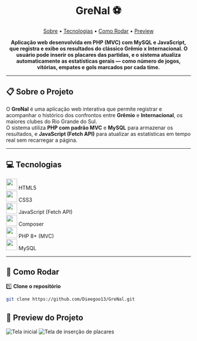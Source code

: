 <h1 align="center" style="font-weight: bold;">GreNal ⚽</h1>

<p align="center">
 <a href="#sobre">Sobre</a> • 
 <a href="#tecnologias">Tecnologias</a> • 
 <a href="#como-rodar">Como Rodar</a> • 
 <a href="#preview">Preview</a>
</p>

<p align="center">
    <b>Aplicação web desenvolvida em PHP (MVC) com MySQL e JavaScript, que registra e exibe os resultados do clássico Grêmio x Internacional. O usuário pode inserir os placares das partidas, e o sistema atualiza automaticamente as estatísticas gerais — como número de jogos, vitórias, empates e gols marcados por cada time.</b>
</p>

---

<h2 id="sobre">📋 Sobre o Projeto</h2>

O **GreNal** é uma aplicação web interativa que permite registrar e acompanhar o histórico dos confrontos entre **Grêmio** e **Internacional**, os maiores clubes do Rio Grande do Sul.  
O sistema utiliza **PHP com padrão MVC** e **MySQL** para armazenar os resultados, e **JavaScript (Fetch API)** para atualizar as estatísticas em tempo real sem recarregar a página.  

---

<h2 id="tecnologias">💻 Tecnologias</h2>

<div>
  <img src="https://cdn.jsdelivr.net/gh/devicons/devicon@latest/icons/html5/html5-original.svg" width="30px" />
  <span>HTML5</span>
</div>
<div>
  <img src="https://cdn.jsdelivr.net/gh/devicons/devicon@latest/icons/css3/css3-original.svg" width="30px" />
  <span>CSS3</span>
</div>
<div>
  <img src="https://cdn.jsdelivr.net/gh/devicons/devicon@latest/icons/javascript/javascript-original.svg" width="30px" />
  <span>JavaScript (Fetch API)</span>
</div>
<div>
  <img src="https://cdn.jsdelivr.net/gh/devicons/devicon@latest/icons/composer/composer-original.svg" width="30px" />
  <span>Composer</span>
</div>
<div>
  <img src="https://cdn.jsdelivr.net/gh/devicons/devicon@latest/icons/php/php-original.svg" width="30px" />
  <span>PHP 8+ (MVC)</span>
</div>
<div>
  <img src="https://cdn.jsdelivr.net/gh/devicons/devicon@latest/icons/mysql/mysql-original.svg" width="30px" />
  <span>MySQL</span>
</div>

---

<h2 id="como-rodar">🚀 Como Rodar</h2>

1️⃣ **Clone o repositório**  
```bash
git clone https://github.com/Dieegoo13/GreNal.git
````
<h2 id="preview">📸 Preview do Projeto</h2>

![Tela inicial](public/img/HomeGrenal.png)
![Tela de inserção de placares](public/img/placarGrenal.png)


